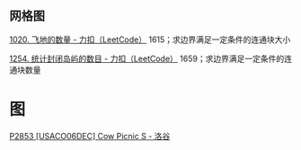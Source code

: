 ## 网格图

[1020. 飞地的数量 - 力扣（LeetCode）](https://leetcode.cn/problems/number-of-enclaves/description/) 1615；求边界满足一定条件的连通块大小

[1254. 统计封闭岛屿的数目 - 力扣（LeetCode）](https://leetcode.cn/problems/number-of-closed-islands/description/) 1659；求边界满足一定条件的连通块数量



# 图

[P2853 [USACO06DEC] Cow Picnic S - 洛谷](https://www.luogu.com.cn/problem/P2853) 